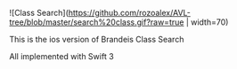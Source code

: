 
![Class Search](https://github.com/rozoalex/AVL-tree/blob/master/search%20class.gif?raw=true | width=70)

This is the ios version of Brandeis Class Search

All implemented with Swift 3

